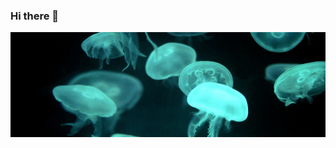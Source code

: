 ### Hi there 👋

<img src="https://raw.githubusercontent.com/Ice3man543/Ice3man543/master/57431.jpg"></img>
